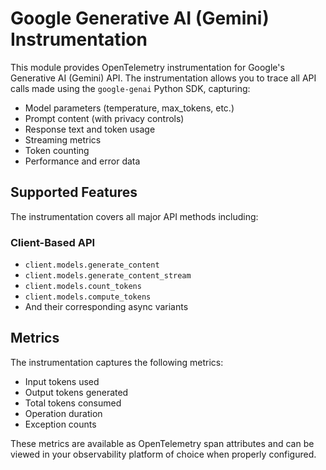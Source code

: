 # Google Generative AI (Gemini) Instrumentation

This module provides OpenTelemetry instrumentation for Google's Generative AI (Gemini) API. The instrumentation allows you to trace all API calls made using the `google-genai` Python SDK, capturing:

- Model parameters (temperature, max_tokens, etc.)
- Prompt content (with privacy controls)
- Response text and token usage
- Streaming metrics
- Token counting
- Performance and error data

## Supported Features

The instrumentation covers all major API methods including:

### Client-Based API
- `client.models.generate_content`
- `client.models.generate_content_stream`
- `client.models.count_tokens`
- `client.models.compute_tokens`
- And their corresponding async variants

## Metrics

The instrumentation captures the following metrics:

- Input tokens used
- Output tokens generated
- Total tokens consumed
- Operation duration
- Exception counts

These metrics are available as OpenTelemetry span attributes and can be viewed in your observability platform of choice when properly configured.
